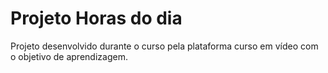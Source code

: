 # Projeto Horas do dia

Projeto desenvolvido durante o curso pela plataforma curso em vídeo com o objetivo de aprendizagem.
